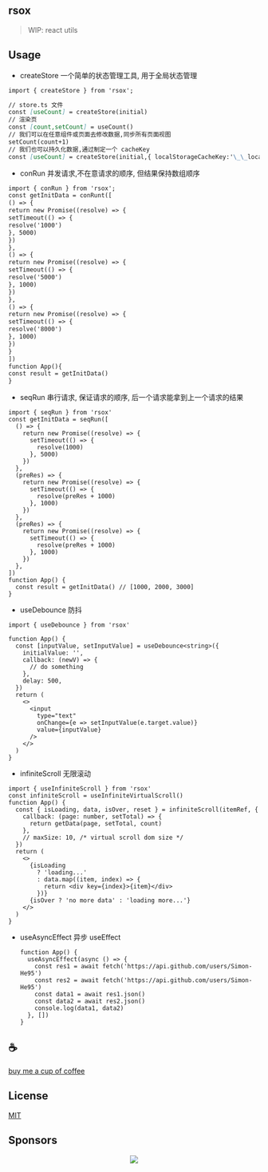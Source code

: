 ## rsox

> WIP: react utils

## Usage

- createStore 一个简单的状态管理工具, 用于全局状态管理

```md
import { createStore } from 'rsox';

// store.ts 文件
const [useCount] = createStore(initial)
// 渲染页
const [count,setCount] = useCount()
// 我们可以在任意组件或页面去修改数据,同步所有页面视图
setCount(count+1)
// 我们也可以持久化数据,通过制定一个 cacheKey
const [useCount] = createStore(initial,{ localStorageCacheKey:'\_\_local_project_countKey' })
```

- conRun 并发请求,不在意请求的顺序, 但结果保持数组顺序

```md
import { conRun } from 'rsox';
const getInitData = conRunt([
() => {
return new Promise((resolve) => {
setTimeout(() => {
resolve('1000')
}, 5000)
})
},
() => {
return new Promise((resolve) => {
setTimeout(() => {
resolve('5000')
}, 1000)
})
},
() => {
return new Promise((resolve) => {
setTimeout(() => {
resolve('8000')
}, 1000)
})
}
])
function App(){
const result = getInitData()
}
```

- seqRun 串行请求, 保证请求的顺序, 后一个请求能拿到上一个请求的结果

```tsx
import { seqRun } from 'rsox'
const getInitData = seqRun([
  () => {
    return new Promise((resolve) => {
      setTimeout(() => {
        resolve(1000)
      }, 5000)
    })
  },
  (preRes) => {
    return new Promise((resolve) => {
      setTimeout(() => {
        resolve(preRes + 1000)
      }, 1000)
    })
  },
  (preRes) => {
    return new Promise((resolve) => {
      setTimeout(() => {
        resolve(preRes + 1000)
      }, 1000)
    })
  },
])
function App() {
  const result = getInitData() // [1000, 2000, 3000]
}
```

- useDebounce 防抖

```tsx
import { useDebounce } from 'rsox'

function App() {
  const [inputValue, setInputValue] = useDebounce<string>({
    initialValue: '',
    callback: (newV) => {
      // do something
    },
    delay: 500,
  })
  return (
    <>
      <input
        type="text"
        onChange={e => setInputValue(e.target.value)}
        value={inputValue}
      />
    </>
  )
}
```

- infiniteScroll 无限滚动

```tsx
import { useInfiniteScroll } from 'rsox'
const infiniteScroll = useInfiniteVirtualScroll()
function App() {
  const { isLoading, data, isOver, reset } = infiniteScroll(itemRef, {
    callback: (page: number, setTotal) => {
      return getData(page, setTotal, count)
    },
    // maxSize: 10, /* virtual scroll dom size */
  })
  return (
    <>
      {isLoading
        ? 'loading...'
        : data.map((item, index) => {
          return <div key={index}>{item}</div>
        })}
      {isOver ? 'no more data' : 'loading more...'}
    </>
  )
}
```

- useAsyncEffect 异步 useEffect

  ```tsx
  function App() {
    useAsyncEffect(async () => {
      const res1 = await fetch('https://api.github.com/users/Simon-He95')
      const res2 = await fetch('https://api.github.com/users/Simon-He95')
      const data1 = await res1.json()
      const data2 = await res2.json()
      console.log(data1, data2)
    }, [])
  }
  ```

## :coffee:

[buy me a cup of coffee](https://github.com/Simon-He95/sponsor)

## License

[MIT](./license)

## Sponsors

<p align="center">
  <a href="https://cdn.jsdelivr.net/gh/Simon-He95/sponsor/sponsors.svg">
    <img src="https://cdn.jsdelivr.net/gh/Simon-He95/sponsor/sponsors.png"/>
  </a>
</p>
